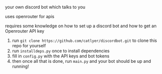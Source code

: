 your own discord bot which talks to you

uses openrouter for apis

requires some knowledge on how to set up a discord bot and how to get an Openrouter API key

1. run `git clone https://github.com/catlyer/discordbot.git` to clone this repo for yourself
2. run `installdeps.py` once to install dependencies
3. fill in `config.py` with the API keys and bot tokens
4. then once all that is done, run `main.py` and your bot should be up and running!